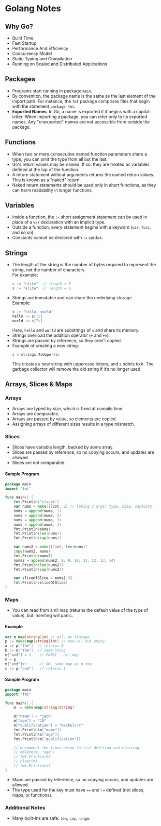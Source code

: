 
# Golang Notes

## Why Go?
- Build Time
- Fast Startup
- Performance And Efficiency
- Concurrency Model
- Static Typing and Compilation
- Running on Scaled and Distributed Applications

## Packages
- Programs start running in package `main`.
- By convention, the package name is the same as the last element of the import path. For instance, the `fmt` package comprises files that begin with the statement `package fmt`.
- **Exported Names**: In Go, a name is exported if it begins with a capital letter. When importing a package, you can refer only to its exported names. Any "unexported" names are not accessible from outside the package.

## Functions
- When two or more consecutive named function parameters share a type, you can omit the type from all but the last.
- Go's return values may be named. If so, they are treated as variables defined at the top of the function.
- A return statement without arguments returns the named return values. This is known as a "naked" return.
- Naked return statements should be used only in short functions, as they can harm readability in longer functions.

## Variables
- Inside a function, the `:=` short assignment statement can be used in place of a `var` declaration with an implicit type.
- Outside a function, every statement begins with a keyword (`var`, `func`, and so on).
- Constants cannot be declared with `:=` syntax.

## Strings
- The length of the string is the number of bytes required to represent the string, not the number of characters.  
  For example:
  ```go
  s := "elite"  // length = 5
  s := "èlite"  // length = 6
  ```
- Strings are immutable and can share the underlying storage.  
  Example:
  ```go
  s := "hello, world"
  hello := s[:5]
  world := s[7:]
  ```
  Here, `hello` and `world` are substrings of `s` and share its memory.
- Strings overload the addition operator (`+` and `+=`).
- Strings are passed by reference, so they aren't copied.
- Example of creating a new string:
  ```go
  s = strings.ToUpper(s) 
  ```
  This creates a new string with uppercase letters, and `s` points to it. The garbage collector will remove the old string if it’s no longer used.

## Arrays, Slices & Maps

### Arrays
- Arrays are typed by size, which is fixed at compile time.
- Arrays are comparable.
- Arrays are passed by value, so elements are copied.
- Assigning arrays of different sizes results in a type mismatch.

### Slices
- Slices have variable length, backed by some array.
- Slices are passed by reference, so no copying occurs, and updates are allowed.
- Slices are not comparable.

#### Sample Program
```go
package main
import "fmt"

func main() {
	fmt.Println("slices")
	var nums = make([]int, 2) // taking 3 args: type, size, capacity
	nums = append(nums, 1)
	nums = append(nums, 2)
	nums = append(nums, 3)
	nums = append(nums, 4)
	fmt.Println(nums)
	fmt.Println(len(nums))
	fmt.Println(cap(nums))

	var nums2 = make([]int, len(nums))
	copy(nums2, nums)
	fmt.Println(nums2)
	nums2 = append(nums2, 8, 9, 10, 11, 12, 13, 14)
	fmt.Println(len(nums2))
	fmt.Println(cap(nums2))

	var sliceOfSlice = nums[:3]
	fmt.Println(sliceOfSlice)
}
```

### Maps
- You can read from a nil map (returns the default value of the type of value), but inserting will panic.

#### Example
```go
var m map[string]int // nil, no storage
p := make(map[string]int) // non-nil but empty
a := p["the"]  // returns 0
b := m["the"]  // same thing
m["and"] = 1    // PANIC - nil map
m = p
m["and"]++      // OK, same map as p now
c := p["and"]   // returns 1
```

#### Sample Program
```go
package main
import "fmt"

func main() {
	m := make(map[string]string)

	m["name"] = "jack"
	m["age"] = "18"
	m["qualification"] = "bachelors"
	fmt.Println(m["name"])
	fmt.Println(m["age"])
	fmt.Println(m["qualification"])

	// Uncomment the lines below to test deletion and clearing.
	// delete(m, "age")
	// fmt.Println(m)
	// clear(m)
	// fmt.Println(m)
}
```

- Maps are passed by reference, so no copying occurs, and updates are allowed.
- The type used for the key must have `==` and `!=` defined (not slices, maps, or functions).

### Additional Notes
- Many built-ins are safe: `len`, `cap`, `range`.
